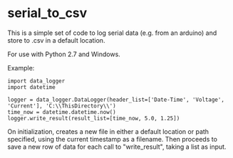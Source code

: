 # serial_to_csv
This is a simple set of code to log serial data (e.g. from an arduino) and store to .csv in a default location.

For use with Python 2.7 and Windows.

Example:
```
import data_logger
import datetime

logger = data_logger.DataLogger(header_list=['Date-Time', 'Voltage', 'Current'], 'C:\\ThisDirectory\\')
time_now = datetime.datetime.now()
logger.write_result(result_list=[time_now, 5.0, 1.25])
```
On initialization, creates a new file in either a default location or path specified, using the current timestamp as a filename. Then proceeds to save a new row of data for each call to "write_result", taking a list as input.
